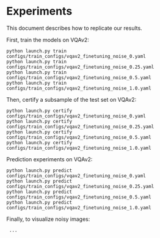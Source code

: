 # Experiments

This document describes how to replicate our results.

First, train the models on VQAv2:

```
python launch.py train configs/train_configs/vqav2_finetuning_noise_0.yaml
python launch.py train configs/train_configs/vqav2_finetuning_noise_0.25.yaml
python launch.py train configs/train_configs/vqav2_finetuning_noise_0.5.yaml
python launch.py train configs/train_configs/vqav2_finetuning_noise_1.0.yaml
```

Then, certify a subsample of the test set on VQAv2:

```
python launch.py certify configs/train_configs/vqav2_finetuning_noise_0.yaml
python launch.py certify configs/train_configs/vqav2_finetuning_noise_0.25.yaml
python launch.py certify configs/train_configs/vqav2_finetuning_noise_0.5.yaml
python launch.py certify configs/train_configs/vqav2_finetuning_noise_1.0.yaml

```


Prediction experiments on VQAv2:
```
python launch.py predict configs/train_configs/vqav2_finetuning_noise_0.yaml
python launch.py predict configs/train_configs/vqav2_finetuning_noise_0.25.yaml
python launch.py predict configs/train_configs/vqav2_finetuning_noise_0.5.yaml
python launch.py predict configs/train_configs/vqav2_finetuning_noise_1.0.yaml

```

Finally, to visualize noisy images:
```
 ...
 
```